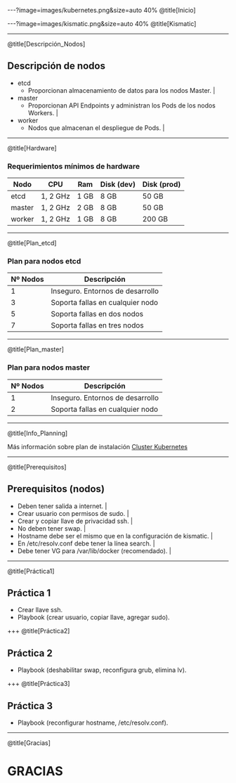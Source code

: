 ---?image=images/kubernetes.png&size=auto 40%
@title[Inicio]

---?image=images/kismatic.png&size=auto 40%
@title[Kismatic]

---
@title[Descripción_Nodos]

## Descripción de nodos

- etcd
  - Proporcionan almacenamiento de datos para los nodos Master. |
- master
  - Proporcionan API Endpoints y administran los Pods de los nodos Workers. |
- worker
  - Nodos que almacenan el despliegue de Pods. |


---
@title[Hardware]

### Requerimientos mínimos de hardware

Nodo   | CPU      | Ram  | Disk (dev) | Disk (prod)
---    | ---      | ---  | ---        | ---
etcd   | 1, 2 GHz | 1 GB | 8 GB       | 50 GB
master | 1, 2 GHz | 2 GB | 8 GB       | 50 GB
worker | 1, 2 GHz | 1 GB | 8 GB       | 200 GB


---
@title[Plan_etcd]

### Plan para nodos etcd


Nº Nodos | Descripción
---          | ---
1        | Inseguro. Entornos de desarrollo
3        | Soporta fallas en cualquier nodo
5        | Soporta fallas en dos nodos
7        | Soporta fallas en tres nodos

---
@title[Plan_master]

### Plan para nodos master

Nº Nodos | Descripción
---      | --- 
1        | Inseguro. Entornos de desarrollo
2        | Soporta fallas en cualquier nodo

---
@title[Info_Planning]

Más información sobre plan de instalación [Cluster Kubernetes](https://github.com/apprenda/kismatic/blob/master/docs/plan.md)

---
@title[Prerequisitos]

## Prerequisitos (nodos)

- Deben tener salida a internet. |
- Crear usuario con permisos de sudo. |
- Crear y copiar llave de privacidad ssh. |
- No deben tener swap. |
- Hostname debe ser el mismo que en la configuración de kismatic. |
- En /etc/resolv.conf debe tener la línea search. |
- Debe tener VG para /var/lib/docker (recomendado). |


---
@title[Práctica1]

## Práctica 1

- Crear llave ssh.
- Playbook (crear usuario, copiar llave, agregar sudo).

+++
@title[Práctica2]

## Práctica 2

- Playbook (deshabilitar swap, reconfigura grub, elimina lv).

+++
@title[Práctica3]

## Práctica 3

- Playbook (reconfigurar hostname, /etc/resolv.conf).

---
@title[Gracias]

# GRACIAS
